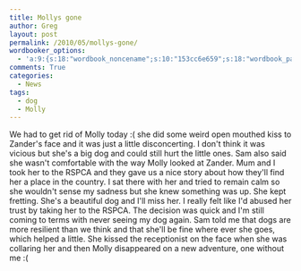 ```yaml
---
title: Mollys gone
author: Greg
layout: post
permalink: /2010/05/mollys-gone/
wordbooker_options:
  - 'a:9:{s:18:"wordbook_noncename";s:10:"153cc6e659";s:18:"wordbook_page_post";s:4:"-100";s:18:"wordbook_orandpage";s:1:"2";s:23:"wordbook_default_author";s:1:"2";s:23:"wordbook_extract_length";s:3:"256";s:19:"wordbook_actionlink";s:3:"300";s:18:"wordbook_attribute";s:31:"Posted a new post on their blog";s:29:"wordbooker_status_update_text";s:35:": New blog post :  %title% - %link%";s:20:"wordbook_comment_get";s:2:"on";}'
comments: True
categories:
  - News
tags:
  - dog
  - Molly
---
```

We had to get rid of Molly today :( she did some weird open mouthed kiss to Zander's face and it was just a little disconcerting. I don't think it was vicious but she's a big dog and could still hurt the little ones. Sam also said she wasn't comfortable with the way Molly looked at Zander. Mum and I took her to the RSPCA and they gave us a nice story about how they'll find her a place in the country. I sat there with her and tried to remain calm so she wouldn't sense my sadness but she knew something was up. She kept fretting. She's a beautiful dog and I'll miss her. I really felt like I'd abused her trust by taking her to the RSPCA. The decision was quick and I'm still coming to terms with never seeing my dog again. Sam told me that dogs are more resilient than we think and that she'll be fine where ever she goes, which helped a little. She kissed the receptionist on the face when she was collaring her and then Molly disappeared on a new adventure, one without me :(
